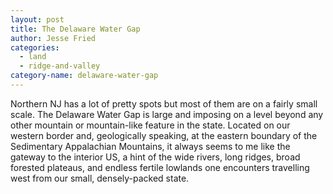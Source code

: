 ```yaml
---
layout: post
title: The Delaware Water Gap
author: Jesse Fried
categories:
  - land
  - ridge-and-valley
category-name: delaware-water-gap
---
```


 Northern NJ has a lot of pretty spots but most of them are on a fairly small scale. The Delaware Water Gap is large and imposing on a level beyond any other mountain or mountain-like feature in the state. Located on our western border and, geologically speaking, at the eastern boundary of the Sedimentary Appalachian Mountains, it always seems to me like the gateway to the interior US, a hint of the wide rivers, long ridges, broad forested plateaus, and endless fertile lowlands one encounters travelling west from our small, densely-packed state. 
